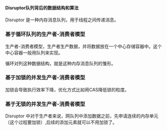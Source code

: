 #### Disruptor队列背后的数据结构和算法

Disruptor 是一种内存消息队列，用于线程之间传递消息。

### 基于循环队列的生产者-消费者模型

生产者-消费者模型，生产者生产数据，并将数据放在一个中心存储容器中。这个中心容器一般用队列来实现。

循环对列这种数据结构，就是这种内存消息队列的雏形。

### 基于加锁的并发生产者-消费者模型

加锁会导致执行效率下降，优化方式比如用CAS降低锁的粒度。

### 基于无锁的并发生产者-消费者模型

Disruptor 中对于生产者来说，网队列中添加数据之前，先申请连续的内存单元（这个过程要加锁）,后续的添加元素就可以不用加锁了。